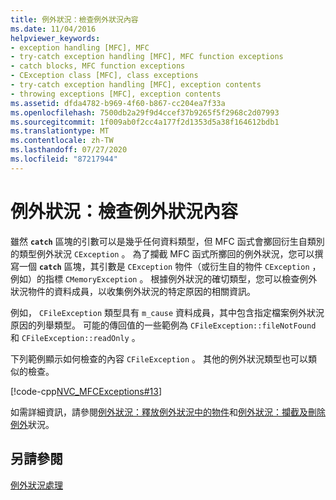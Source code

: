 ```yaml
---
title: 例外狀況：檢查例外狀況內容
ms.date: 11/04/2016
helpviewer_keywords:
- exception handling [MFC], MFC
- try-catch exception handling [MFC], MFC function exceptions
- catch blocks, MFC function exceptions
- CException class [MFC], class exceptions
- try-catch exception handling [MFC], exception contents
- throwing exceptions [MFC], exception contents
ms.assetid: dfda4782-b969-4f60-b867-cc204ea7f33a
ms.openlocfilehash: 7500db2a29f9d4ccef37b9265f5f2968c2d07993
ms.sourcegitcommit: 1f009ab0f2cc4a177f2d1353d5a38f164612bdb1
ms.translationtype: MT
ms.contentlocale: zh-TW
ms.lasthandoff: 07/27/2020
ms.locfileid: "87217944"
---
```

# <a name="exceptions-examining-exception-contents"></a>例外狀況：檢查例外狀況內容

雖然 **`catch`** 區塊的引數可以是幾乎任何資料類型，但 MFC 函式會擲回衍生自類別的類型例外狀況 `CException` 。 為了攔截 MFC 函式所擲回的例外狀況，您可以撰寫一個 **`catch`** 區塊，其引數是 `CException` 物件（或衍生自的物件 `CException` ，例如）的指標 `CMemoryException` 。 根據例外狀況的確切類型，您可以檢查例外狀況物件的資料成員，以收集例外狀況的特定原因的相關資訊。

例如， `CFileException` 類型具有 `m_cause` 資料成員，其中包含指定檔案例外狀況原因的列舉類型。 可能的傳回值的一些範例為 `CFileException::fileNotFound` 和 `CFileException::readOnly` 。

下列範例顯示如何檢查的內容 `CFileException` 。 其他的例外狀況類型也可以類似的檢查。

[!code-cpp[NVC_MFCExceptions#13](codesnippet/cpp/exceptions-examining-exception-contents_1.cpp)]

如需詳細資訊，請參閱[例外狀況：釋放例外狀況中的物件](exceptions-freeing-objects-in-exceptions.md)和[例外狀況：攔截及刪除例外](exceptions-catching-and-deleting-exceptions.md)狀況。

## <a name="see-also"></a>另請參閱

[例外狀況處理](exception-handling-in-mfc.md)
